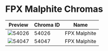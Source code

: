 # FPX Malphite Chromas

| Preview | Chroma ID | Name |
|---------|-----------|------|
| ![54026](https://raw.communitydragon.org/latest/plugins/rcp-be-lol-game-data/global/default/v1/champion-chroma-images/54/54026.png) | 54026 | FPX Malphite |
| ![54047](https://raw.communitydragon.org/latest/plugins/rcp-be-lol-game-data/global/default/v1/champion-chroma-images/54/54047.png) | 54047 | FPX Malphite |